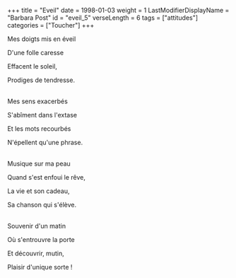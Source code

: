 +++
title = "Eveil"
date = 1998-01-03
weight = 1
LastModifierDisplayName = "Barbara Post"
id = "eveil_5"
verseLength = 6
tags = ["attitudes"]
categories = ["Toucher"]
+++

Mes doigts mis en éveil

D'une folle caresse

Effacent le soleil,

Prodiges de tendresse.

 \
Mes sens exacerbés

S'abîment dans l'extase

Et les mots recourbés

N'épellent qu'une phrase.

 \
Musique sur ma peau

Quand s'est enfoui le rêve,

La vie et son cadeau,

Sa chanson qui s'élève.

 \
Souvenir d'un matin

Où s'entrouvre la porte

Et découvrir, mutin,

Plaisir d'unique sorte !
